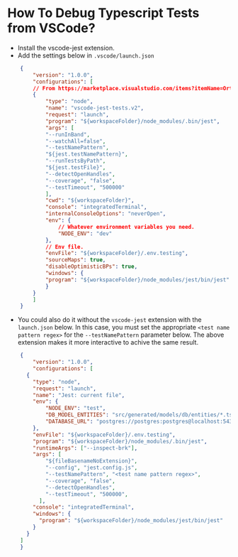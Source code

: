 # How To Debug Typescript Tests from VSCode?
- Install the vscode-jest extension.
- Add the settings below in `.vscode/launch.json`
```json
    {
        "version": "1.0.0",
        "configurations": [
        // From https://marketplace.visualstudio.com/items?itemName=Orta.vscode-jest#debug-config
        {
            "type": "node",
            "name": "vscode-jest-tests.v2",
            "request": "launch",
            "program": "${workspaceFolder}/node_modules/.bin/jest",
            "args": [
            "--runInBand",
            "--watchAll=false",
            "--testNamePattern",
            "${jest.testNamePattern}",
            "--runTestsByPath",
            "${jest.testFile}",
            "--detectOpenHandles",
            "--coverage", "false",
            "--testTimeout", "500000"
            ],
            "cwd": "${workspaceFolder}",
            "console": "integratedTerminal",
            "internalConsoleOptions": "neverOpen",
            "env": { 
                // Whatever environment variables you need.
                "NODE_ENV": "dev"
            },
            // Env file.
            "envFile": "${workspaceFolder}/.env.testing",
            "sourceMaps": true,
            "disableOptimisticBPs": true,
            "windows": {
            "program": "${workspaceFolder}/node_modules/jest/bin/jest"
            }
        }
        ]
    }
```
  - You could also do it without the `vscode-jest` extension with the `launch.json` below. In this case, you must set the appropriate `<test name pattern regex>` for the `--testNamePattern` parameter below. The above extension makes it more interactive to achive the same result.
```json
    {
        "version": "1.0.0",
        "configurations": [
      {
        "type": "node",
        "request": "launch",
        "name": "Jest: current file",
        "env": { 
            "NODE_ENV": "test",
            "DB_MODEL_ENTITIES": "src/generated/models/db/entities/*.ts",
            "DATABASE_URL": "postgres://postgres:postgres@localhost:5432/delivery?sslmode=disable"
        },
        "envFile": "${workspaceFolder}/.env.testing",
        "program": "${workspaceFolder}/node_modules/.bin/jest",
        "runtimeArgs": ["--inspect-brk"],
        "args": [
            "${fileBasenameNoExtension}",
            "--config", "jest.config.js", 
            "--testNamePattern", "<test name pattern regex>",
            "--coverage", "false",
            "--detectOpenHandles",
            "--testTimeout", "500000",
          ],
        "console": "integratedTerminal",
        "windows": {
          "program": "${workspaceFolder}/node_modules/jest/bin/jest"
        }
      }
    ]
    }
```
